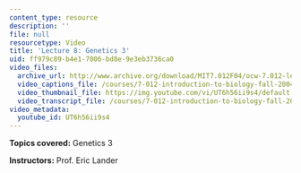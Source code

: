 ```yaml
---
content_type: resource
description: ''
file: null
resourcetype: Video
title: 'Lecture 8: Genetics 3'
uid: ff979c89-b4e1-7006-bd8e-9e3eb3736ca0
video_files:
  archive_url: http://www.archive.org/download/MIT7.012F04/ocw-7.012-lec8-24sep2004-220k.mp4
  video_captions_file: /courses/7-012-introduction-to-biology-fall-2004/ae654774d4a452cc8e196a26c8b0cc3f_UT6h56ii9s4.vtt
  video_thumbnail_file: https://img.youtube.com/vi/UT6h56ii9s4/default.jpg
  video_transcript_file: /courses/7-012-introduction-to-biology-fall-2004/f38365da2582dd53e341d1b33bc26af9_UT6h56ii9s4.pdf
video_metadata:
  youtube_id: UT6h56ii9s4
---
```


**Topics covered:** Genetics 3

**Instructors:** Prof. Eric Lander